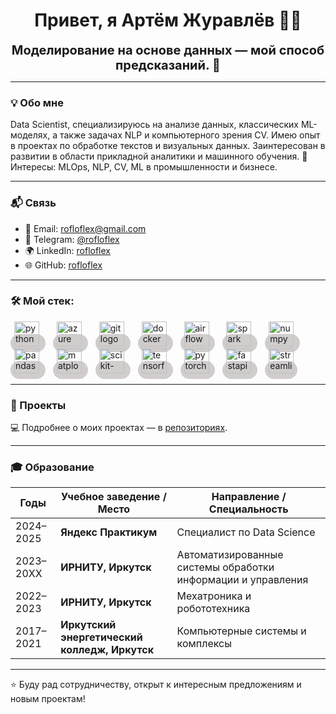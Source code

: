 <h1 align="center">Привет, я Артём Журавлёв 🙋‍♂️</h1>

<p align="center">
  <strong><span style="font-size:20px">Моделирование на основе данных — мой способ предсказаний. 🔬</span></strong>
</p>

---

### 💡 Обо мне

Data Scientist, специализируюсь на анализе данных, классических ML-моделях, а также задачах NLP и компьютерного зрения CV. Имею опыт в проектах по обработке текстов и визуальных данных. Заинтересован в развитии в области прикладной аналитики и машинного обучения.
🧠 Интересы: MLOps, NLP, CV, ML в промышленности и бизнесе.

---

### 📬 Связь

- 📧 Email: rofloflex@gmail.com  
- 💬 Telegram: [@rofloflex](https://t.me/rofloflex)  
- 🌍 LinkedIn: [rofloflex](https://www.linkedin.com/in/rofloflex/)  
- 🌐 GitHub: [rofloflex](https://github.com/rofloflex)

---

### 🛠️ Мой стек:

<div align="left">

  <span style="background-color:#d1cdcd; padding:6px; border-radius:20px;">
    <img src="https://cdn.jsdelivr.net/gh/devicons/devicon@latest/icons/python/python-original.svg" height="40" alt="python logo" />
  </span>
  <img width="8" />

  <span style="background-color:#d1cdcd; padding:6px; border-radius:20px;">
    <img src="https://cdn.jsdelivr.net/gh/devicons/devicon@latest/icons/azuresqldatabase/azuresqldatabase-original.svg" height="40" alt="azure sql logo" />
  </span>
  <img width="8" />

  <span style="background-color:#d1cdcd; padding:6px; border-radius:20px;">
    <img src="https://cdn.jsdelivr.net/gh/devicons/devicon@latest/icons/git/git-original.svg" height="40" alt="git logo" />
  </span>
  <img width="8" />

  <span style="background-color:#d1cdcd; padding:6px; border-radius:20px;">
    <img src="https://cdn.jsdelivr.net/gh/devicons/devicon@latest/icons/docker/docker-original.svg" height="40" alt="docker logo" />
  </span>
  <img width="8" />

  <span style="background-color:#d1cdcd; padding:6px; border-radius:20px;">
    <img src="https://cdn.jsdelivr.net/gh/devicons/devicon@latest/icons/apacheairflow/apacheairflow-original.svg" height="40" alt="airflow logo" />
  </span>
  <img width="8" />

  <span style="background-color:#d1cdcd; padding:6px; border-radius:20px;">
    <img src="https://cdn.jsdelivr.net/gh/devicons/devicon@latest/icons/apachespark/apachespark-original.svg" height="40" alt="spark logo" />
  </span>
  <img width="8" />

  <span style="background-color:#d1cdcd; padding:6px; border-radius:20px;">
    <img src="https://cdn.jsdelivr.net/gh/devicons/devicon@latest/icons/numpy/numpy-original.svg" height="40" alt="numpy logo" />
  </span>
  <img width="8" />

  <span style="background-color:#d1cdcd; padding:6px; border-radius:20px;">
    <img src="https://cdn.jsdelivr.net/gh/devicons/devicon@latest/icons/pandas/pandas-original.svg" height="40" alt="pandas logo" />
  </span>
  <img width="8" />

  <span style="background-color:#d1cdcd; padding:6px; border-radius:20px;">
    <img src="https://cdn.jsdelivr.net/gh/devicons/devicon@latest/icons/matplotlib/matplotlib-original.svg" height="40" alt="matplotlib logo" />
  </span>
  <img width="8" />

  <span style="background-color:#d1cdcd; padding:6px; border-radius:20px;">
    <img src="https://cdn.jsdelivr.net/gh/devicons/devicon@latest/icons/scikitlearn/scikitlearn-original.svg" height="40" alt="scikit-learn logo" />
  </span>
  <img width="8" />

  <span style="background-color:#d1cdcd; padding:6px; border-radius:20px;">
    <img src="https://cdn.jsdelivr.net/gh/devicons/devicon@latest/icons/tensorflow/tensorflow-original.svg" height="40" alt="tensorflow logo" />
  </span>
  <img width="8" />

  <span style="background-color:#d1cdcd; padding:6px; border-radius:20px;">
    <img src="https://cdn.jsdelivr.net/gh/devicons/devicon@latest/icons/pytorch/pytorch-original.svg" height="40" alt="pytorch logo" />
  </span>
  <img width="8" />

  <span style="background-color:#d1cdcd; padding:6px; border-radius:20px;">
    <img src="https://cdn.jsdelivr.net/gh/devicons/devicon/icons/fastapi/fastapi-original.svg" height="40" alt="fastapi logo" />
  </span>
  <img width="8" />

  <span style="background-color:#d1cdcd; padding:6px; border-radius:20px;">
    <img src="https://cdn.jsdelivr.net/gh/devicons/devicon/icons/streamlit/streamlit-original.svg" height="40" alt="streamlit logo" />
  </span>

</div>

---

### 💼 Проекты

💻 Подробнее о моих проектах — в [репозиториях](https://github.com/rofloflex?tab=repositories).

---

### 🎓 Образование

| Годы      | Учебное заведение / Место                     | Направление / Специальность                                  |
| --------- | --------------------------------------------- | ------------------------------------------------------------ |
| 2024–2025 | **Яндекс Практикум**                          | Специалист по Data Science                                   |
| 2023–20XX | **ИРНИТУ, Иркутск**                           | Автоматизированные системы обработки информации и управления |
| 2022–2023 | **ИРНИТУ, Иркутск**                           | Мехатроника и робототехника                                  |
| 2017–2021 | **Иркутский энергетический колледж, Иркутск** | Компьютерные системы и комплексы                             |

---

⭐ Буду рад сотрудничеству, открыт к интересным предложениям и новым проектам!
